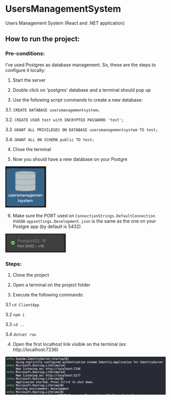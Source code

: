 # UsersManagementSystem

Users Management System (React and .NET application)

## How to run the project:

### Pre-conditions:

I've used Postgres as database management. So, these are the steps to configure it locally:

1. Start the server

2. Double click on 'postgres' database and a terminal should pop up

3. Use the following script commands to create a new database:

  3.1. `CREATE DATABASE usersmanagementsystem;`

  3.2. `CREATE USER test with ENCRYPTED PASSWORD 'test';`

  3.3. `GRANT ALL PRIVILEGES ON DATABASE usersmanagementsystem TO test;`

  3.4. `GRANT ALL ON SCHEMA public TO test;`

4. Close the terminal

5. Now you should have a new database on your Postgre

![db_Postgres](db.png)

6. Make sure the PORT used on `ConnectionStrings.DefaultConnection` inside `appsettings.Development.json` is the same as the one on your Postgre app (by default is 5432)

![db_Port](db_port.png)

### Steps:

1. Clone the project

2. Open a terminal on the project folder

3. Execute the following commands:

  3.1 `cd ClientApp`

  3.2 `npm i`

  3.3 `cd ..`

  3.4 `dotnet run`

4. Open the first localhost link visible on the terminal (ex: http://localhost:7236)

![terminal](terminal.png)
